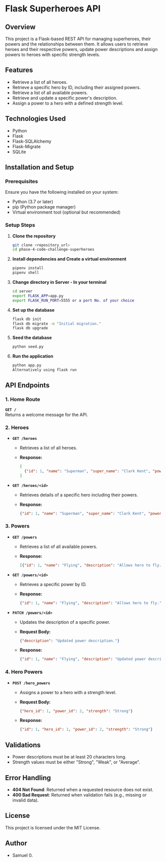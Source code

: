 # Flask Superheroes API

## Overview

This project is a Flask-based REST API for managing superheroes, their powers and the relationships between them. It allows users to retrieve heroes and their respective powers, update power descriptions and assign powers to heroes with specific strength levels.

## Features

- Retrieve a list of all heroes.
- Retrieve a specific hero by ID, including their assigned powers.
- Retrieve a list of all available powers.
- Retrieve and update a specific power's description.
- Assign a power to a hero with a defined strength level.

## Technologies Used

- Python
- Flask
- Flask-SQLAlchemy
- Flask-Migrate
- SQLite

## Installation and Setup

### Prerequisites

Ensure you have the following installed on your system:

- Python (3.7 or later)
- pip (Python package manager)
- Virtual environment tool (optional but recommended)

### Setup Steps

1. **Clone the repository**

   ```sh
   git clone <repository_url>
   cd phase-4-code-challenge-superheroes
   ```

2. **Install dependencies and Create a virtual environment**

   ```sh
   pipenv install 
   pipenv shell
   ```

3. **Change directory in Server - In your terminal**

   ```sh
   cd server
   export FLASK_APP=app.py
   export FLASK_RUN_PORT=5555 or a port No. of your choice
   ```

4. **Set up the database**

   ```sh
   flask db init
   flask db migrate -m "Initial migration."
   flask db upgrade
   ```

5. **Seed the database**

   ```sh
   python seed.py
   ```

6. **Run the application**

   ```sh
   python app.py
   Alternatively using flask run
   ```

## API Endpoints

### **1. Home Route**

**`GET /`**  
Returns a welcome message for the API.

### **2. Heroes**

- **`GET /heroes`**
  - Retrieves a list of all heroes.
  - **Response:**

    ```json
    [
      {"id": 1, "name": "Superman", "super_name": "Clark Kent", "powers": []}
    ]
    ```

- **`GET /heroes/<id>`**
  - Retrieves details of a specific hero including their powers.
  - **Response:**

    ```json
    {"id": 1, "name": "Superman", "super_name": "Clark Kent", "powers": [{"id": 2, "name": "Flying"}]}
    ```

### **3. Powers**

- **`GET /powers`**
  - Retrieves a list of all available powers.
  - **Response:**

    ```json
    [{"id": 1, "name": "Flying", "description": "Allows hero to fly."}]
    ```

- **`GET /powers/<id>`**
  - Retrieves a specific power by ID.
  - **Response:**

    ```json
    {"id": 1, "name": "Flying", "description": "Allows hero to fly."}
    ```

- **`PATCH /powers/<id>`**
  - Updates the description of a specific power.
  - **Request Body:**

    ```json
    {"description": "Updated power description."}
    ```

  - **Response:**

    ```json
    {"id": 1, "name": "Flying", "description": "Updated power description."}
    ```

### **4. Hero Powers**

- **`POST /hero_powers`**
  - Assigns a power to a hero with a strength level.
  - **Request Body:**

    ```json
    {"hero_id": 1, "power_id": 2, "strength": "Strong"}
    ```

  - **Response:**

    ```json
    {"id": 1, "hero_id": 1, "power_id": 2, "strength": "Strong"}
    ```

## Validations

- Power descriptions must be at least 20 characters long.
- Strength values must be either "Strong", "Weak", or "Average".

## Error Handling

- **404 Not Found**: Returned when a requested resource does not exist.
- **400 Bad Request**: Returned when validation fails (e.g., missing or invalid data).

## License

This project is licensed under the MIT License.

## Author

- Samuel 0.
